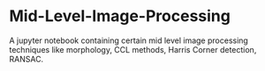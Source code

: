 # Mid-Level-Image-Processing
A jupyter notebook containing certain mid level image processing techniques like morphology, CCL methods, Harris Corner detection, RANSAC.
